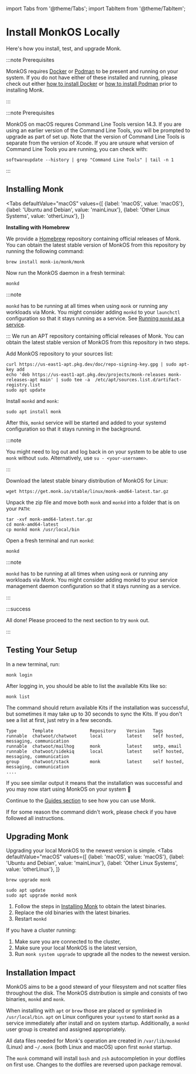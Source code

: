 import Tabs from '@theme/Tabs';
import TabItem from '@theme/TabItem';

# Install MonkOS Locally

Here's how you install, test, and upgrade Monk.

:::note Prerequisites

MonkOS requires [Docker](https://www.docker.com/) or [Podman](https://podman.io/) to be present and running on your system. 
If you do not have either of these installed and running, please check out either [how to install Docker](https://docs.docker.com/docker-for-mac/install/) or [how to install Podman](https://podman.io/getting-started/installation) prior to installing Monk.

:::

:::note Prerequisites

MonkOS on macOS requres Command Line Tools version 14.3. If you are using an earlier version of the Command Line Tools, you will be prompted
to upgrade as part of set up. Note that the version of Command Line Tools is separate from the version of Xcode.
If you are unsure what version of Command Line Tools you are running, you can check with:

```
softwareupdate --history | grep "Command Line Tools" | tail -n 1
```

:::

## Installing Monk

<Tabs
  defaultValue="macOS"
  values={[
    {label: 'macOS', value: 'macOS'},
    {label: 'Ubuntu and Debian', value: 'mainLinux'},
    {label: 'Other Linux Systems', value: 'otherLinux'},
  ]}
>
<TabItem value="macOS">

**Installing with Homebrew**

We provide a [Homebrew](https://brew.sh/) repository containing official releases of Monk. You can obtain the latest stable version of MonkOS from this repository by running the following command:

    brew install monk-io/monk/monk

Now run the MonkOS daemon in a fresh terminal:

    monkd

:::note

`monkd` has to be running at all times when using `monk` or running any workloads via Monk. You might consider adding `monkd` to your `launchctl` configuration so that it stays running as a service. See [Running `monkd` as a service](../cli/monkd.md).

:::
</TabItem>
<TabItem value="mainLinux">
We run an APT repository containing official releases of Monk. You can obtain the latest stable version of MonkOS from this repository in two steps.

Add MonkOS repository to your sources list:

    curl https://us-east1-apt.pkg.dev/doc/repo-signing-key.gpg | sudo apt-key add
    echo 'deb https://us-east1-apt.pkg.dev/projects/monk-releases monk-releases-apt main' | sudo tee -a  /etc/apt/sources.list.d/artifact-registry.list
    sudo apt update

Install `monkd` and `monk`:

    sudo apt install monk

After this, `monkd` service will be started and added to your systemd configuration so that it stays running in the background.

:::note

You might need to log out and log back in on your system to be able to use `monk` without `sudo`. Alternatively, use `su - <your-username>`.

:::
</TabItem>
<TabItem value="otherLinux">

Download the latest stable binary distribution of MonkOS for Linux:

    wget https://get.monk.io/stable/linux/monk-amd64-latest.tar.gz

Unpack the zip file and move both `monk` and `monkd` into a folder that is on your `PATH`:

    tar -xvf monk-amd64-latest.tar.gz
    cd monk-amd64-latest
    cp monkd monk /usr/local/bin

Open a fresh terminal and run `monkd`:

    monkd

:::note

`monkd` has to be running at all times when using `monk` or running any workloads via Monk. You might consider adding monkd to your service management daemon configuration so that it stays running as a service.

:::
</TabItem>
</Tabs>

:::success

All done! Please proceed to the next section to try `monk` out.

:::

## Testing Your Setup

In a new terminal, run:

    monk login

After logging in, you should be able to list the available Kits like so:

    monk list

The command should return available Kits if the installation was successful, but sometimes it may take up to 30 seconds to sync the Kits. If you don't see a list at first, just retry in a few seconds.

    Type      Template              Repository    Version   Tags
    runnable  chatwoot/chatwoot     local         latest    self hosted, messaging, communication
    runnable  chatwoot/mailhog      monk          latest    smtp, email
    runnable  chatwoot/sidekiq      local         latest    self hosted, messaging, communication
    group     chatwoot/stack        monk          latest    self hosted, messaging, communication
    ....

If you see similar output it means that the installation was successful and you may now start using MonkOS on your system 🎉

Continue to the [Guides section](/) to see how you can use Monk.

If for some reason the command didn't work, please check if you have followed all instructions.

## Upgrading Monk

Upgrading your local MonkOS to the newest version is simple.
<Tabs
  defaultValue="macOS"
  values={[
    {label: 'macOS', value: 'macOS'},
    {label: 'Ubuntu and Debian', value: 'mainLinux'},
    {label: 'Other Linux Systems', value: 'otherLinux'},
  ]}
>

<TabItem value="macOS">

    brew upgrade monk

</TabItem>

<TabItem value="mainLinux">

    sudo apt update
    sudo apt upgrade monkd monk

</TabItem>

<TabItem value="otherLinux">

1. Follow the steps in [Installing Monk](get-monk.md) to obtain the latest binaries.
2. Replace the old binaries with the latest binaries.
3. Restart `monkd`

</TabItem>

</Tabs>

If you have a cluster running:

1. Make sure you are connected to the cluster,
2. Make sure your local MonkOS is the latest version,
3. Run `monk system upgrade` to upgrade all the nodes to the newest version.

## Installation Impact

MonkOS aims to be a good steward of your filesystem and not scatter files throughout the disk. The MonkOS distribution is simple and consists of two binaries, `monkd` and `monk`. 

When installing with `apt` or `brew` those are placed or symlinked in `/usr/local/bin`. `apt` on Linux configures your `systemd` to start `monkd` as a service immediately after install and on system startup. Additionally, a `monkd` user group is created and assigned appropriately.

All data files needed for Monk's operation are created in `/var/lib/monkd` (Linux) and `~/.monk` (both Linux and macOS) upon first `monkd` startup.

The `monk` command will install `bash` and `zsh` autocompletion in your dotfiles on first use. Changes to the dotfiles are reversed upon package removal.
